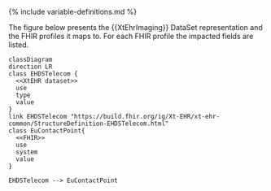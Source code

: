 {% include variable-definitions.md %}

The figure below presents the {{XtEhrImaging}} DataSet representation and the FHIR profiles it maps to. For each FHIR profile the impacted fields are listed.

```mermaid
classDiagram
direction LR
class EHDSTelecom {
  <<XtEHR dataset>>
  use
  type
  value
}
link EHDSTelecom "https://build.fhir.org/ig/Xt-EHR/xt-ehr-common/StructureDefinition-EHDSTelecom.html"
class EuContactPoint{
  <<FHIR>>
  use
  system
  value
}

EHDSTelecom --> EuContactPoint
```

